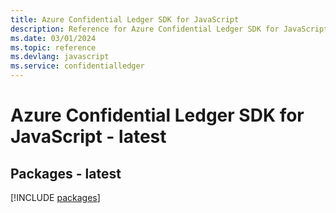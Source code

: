 ```yaml
---
title: Azure Confidential Ledger SDK for JavaScript
description: Reference for Azure Confidential Ledger SDK for JavaScript
ms.date: 03/01/2024
ms.topic: reference
ms.devlang: javascript
ms.service: confidentialledger
---
```

# Azure Confidential Ledger SDK for JavaScript - latest
## Packages - latest
[!INCLUDE [packages](confidential-ledger-index.md)]